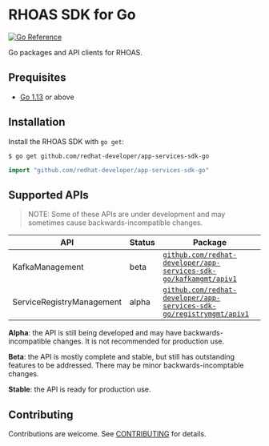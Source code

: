 # RHOAS SDK for Go

[![Go Reference](https://pkg.go.dev/badge/github.com/redhat-developer/app-services-sdk-go.svg)](https://pkg.go.dev/github.com/redhat-developer/app-services-sdk-go)

Go packages and API clients for RHOAS.

## Prequisites

- [Go 1.13](https://golang.org/doc/go1.13) or above

## Installation

Install the RHOAS SDK with `go get`:

```shell
$ go get github.com/redhat-developer/app-services-sdk-go
```

```go
import "github.com/redhat-developer/app-services-sdk-go"
```

## Supported APIs

> NOTE: Some of these APIs are under development and may sometimes cause backwards-incompatible changes.


| API                       | Status | Package |
|---------------------------|--------|---------|
| KafkaManagement           | beta |  [`github.com/redhat-developer/app-services-sdk-go/kafkamgmt/apiv1`](https://pkg.go.dev/github.com/redhat-developer/app-services-sdk-go/kafkamgmt/apiv1)      |
| ServiceRegistryManagement | alpha  |  [`github.com/redhat-developer/app-services-sdk-go/registrymgmt/apiv1`](https://pkg.go.dev/github.com/redhat-developer/app-services-sdk-go/registrymgmt/apiv1)       |

**Alpha**: the API is still being developed and may have backwards-incompatible changes. It is not recommended for production use.

**Beta**: the API is mostly complete and stable, but still has outstanding features to be addressed. There may be minor backwards-incomptable changes.

**Stable**: the API is ready for production use.

## Contributing

Contributions are welcome. See [CONTRIBUTING](CONTRIBUTING.md) for details.